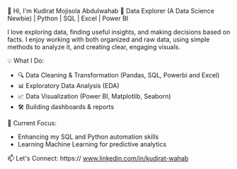 👋 Hi, I'm Kudirat Mojisola Abdulwahab
🚀 Data Explorer (A Data Science Newbie) | Python | SQL | Excel | Power BI  

I love exploring data, finding useful insights, and making decisions based on facts. 
I enjoy working with both organized and raw data, using simple methods to analyze it, and creating clear, engaging visuals.

💡 What I Do:
- 🔍 Data Cleaning & Transformation (Pandas, SQL, Powerbi and Excel)  
- 📊 Exploratory Data Analysis (EDA)  
- 📈 Data Visualization (Power BI, Matplotlib, Seaborn)  
- 🛠️ Building dashboards & reports  

📌 Current Focus: 
- Enhancing my SQL and Python automation skills  
- Learning Machine Learning for predictive analytics  

📫 Let's Connect: https:// www.linkedin.com/in/kudirat-wahab 

